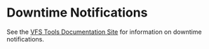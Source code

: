 # Downtime Notifications

See the [VFS Tools Documentation Site](https://department-of-veterans-affairs.github.io/veteran-facing-services-tools/platform/tools/downtime-notifications) for information on downtime notifications.
